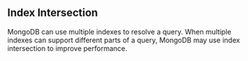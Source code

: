 ## Index Intersection

MongoDB can use multiple indexes to resolve a query. When multiple indexes can support different parts of a query, MongoDB may use index intersection to improve performance.
